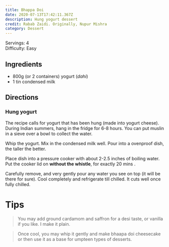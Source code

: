 ```yaml
---
title: Bhappa Doi
date: 2020-07-13T17:42:11.367Z
description: Hung yogurt dessert
credit: Rabab Zaidi. Originally, Nupur Mishra
category: Dessert
---
```

Servings: 4  
Difficulty: Easy  

## Ingredients
* 800g (or 2 containers) yogurt (_dahi_)
* 1 tin condensed milk

## Directions

### Hung yogurt
The recipe calls for yogurt that has been hung (made into yogurt cheese). During Indian summers, hang in the fridge for 6-8 hours. You can put muslin in a sieve over a bowl to collect the water.

Whip the yogurt. Mix in the condensed milk well. Pour into a ovenproof dish, the taller the better.

Place dish into a pressure cooker with about 2-2.5 inches of boiling water. Put the cooker lid on __without the whistle__, for exactly 20 mins . 

Carefully remove, and very gently pour any water you see on top (it will be there for sure). Cool completely and refrigerate till chilled. It cuts well once fully chilled.

# Tips
> You may add ground cardamom and saffron for a desi taste, or vanilla if you like. I make it plain. 

> Once cool, you may whip it gently and make bhaapa doi cheesecake or then use it as a base for umpteen types of desserts.
